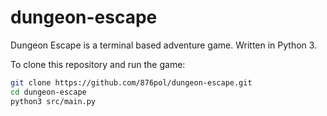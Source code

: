 # dungeon-escape

Dungeon Escape is a terminal based adventure game. Written in Python 3.

To clone this repository and run the game:
```bash
git clone https://github.com/876pol/dungeon-escape.git
cd dungeon-escape
python3 src/main.py
```
